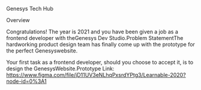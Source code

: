 Genesys Tech Hub

Overview

Congratulations! The year is 2021 and you have been given a job as a frontend developer with theGenesys Dev Studio.Problem StatementThe hardworking product design team has finally come up with the prototype for the perfect Genesyswebsite. 

Your first task as a frontend developer, should you choose to accept it, is to design the GenesysWebsite.Prototype Link: https://www.figma.com/file/jD11UV3eNLhqPxsrdYPtg3/Learnable-2020?node-id=0%3A1